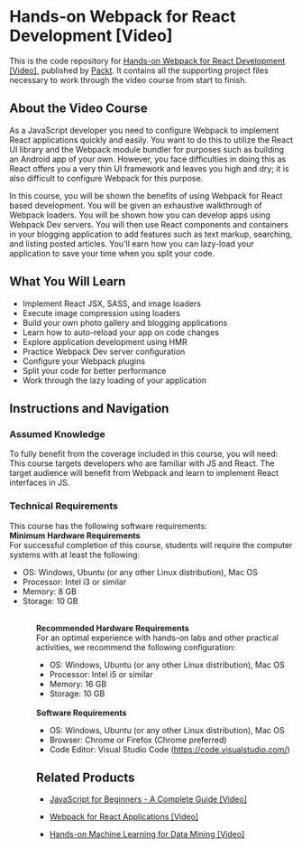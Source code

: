 # Hands-on Webpack for React Development [Video]
This is the code repository for [Hands-on Webpack for React Development [Video]](https://www.packtpub.com/application-development/hands-webpack-react-development-video?utm_source=github&utm_medium=repository&utm_campaign=9781789139808), published by [Packt](https://www.packtpub.com/?utm_source=github). It contains all the supporting project files necessary to work through the video course from start to finish.
## About the Video Course
As a JavaScript developer you need to configure Webpack to implement React applications quickly and easily. You want to do this to utilize the React UI library and the Webpack module bundler for purposes such as building an Android app of your own. However, you face difficulties in doing this as React offers you a very thin UI framework and leaves you high and dry; it is also difficult to configure Webpack for this purpose.

In this course, you will be shown the benefits of using Webpack for React based development. You will be given an exhaustive walkthrough of Webpack loaders. You will be shown how you can develop apps using Webpack Dev servers. You will then use React components and containers in your blogging application to add features such as text markup, searching, and listing posted articles. You'll earn how you can lazy-load your application to save your time when you split your code.

<H2>What You Will Learn</H2>
<DIV class=book-info-will-learn-text>
<UL>
<LI>Implement React JSX, SASS, and image loaders 
<LI>Execute image compression using loaders 
<LI>Build your own photo gallery and blogging applications 
<LI>Learn how to auto-reload your app on code changes&nbsp; 
<LI>Explore application development using HMR 
<LI>Practice Webpack Dev server configuration 
<LI>Configure your Webpack plugins 
<LI>Split your code for better performance 
<LI>Work through the lazy loading of your application </LI></UL></DIV>

## Instructions and Navigation
### Assumed Knowledge
To fully benefit from the coverage included in this course, you will need:<br/>
This course targets developers who are familiar with JS and React. The target audience will benefit from Webpack and learn to implement React interfaces in JS.
### Technical Requirements
This course has the following software requirements:<br/>
<b>Minimum Hardware Requirements</b><br>
For successful completion of this course, students will require the computer systems with at least the following:<ul><li>OS: Windows, Ubuntu (or any other Linux distribution), Mac OS</li><li>Processor: Intel i3 or similar</li><li>Memory: 8 GB</li><li>Storage: 10 GB</li><ul><br>
<b>Recommended Hardware Requirements</b><br>
For an optimal experience with hands-on labs and other practical activities, we recommend the following configuration:<ul><li>OS: Windows, Ubuntu (or any other Linux distribution), Mac OS</li><li>Processor: Intel i5 or similar</li><li>Memory: 16 GB</li><li>Storage: 10 GB</li></ul><br>
<b>Software Requirements</b><ul><li>OS: Windows, Ubuntu (or any other Linux distribution), Mac OS</li><li>Browser: Chrome or Firefox (Chrome preferred)</li><li>Code Editor: Visual Studio Code (https://code.visualstudio.com/)</li></ul>

## Related Products
* [JavaScript for Beginners - A Complete Guide [Video]](https://www.packtpub.com/application-development/javascript-beginners-complete-guide-video?utm_source=github&utm_medium=repository&utm_campaign=9781789133752)

* [Webpack for React Applications [Video]](https://www.packtpub.com/web-development/webpack-react-applications-video?utm_source=github&utm_medium=repository&utm_campaign=9781788472203)

* [Hands-on Machine Learning for Data Mining [Video]](https://www.packtpub.com/big-data-and-business-intelligence/hands-machine-learning-data-mining-video?utm_source=github&utm_medium=repository&utm_campaign=9781789342628)

